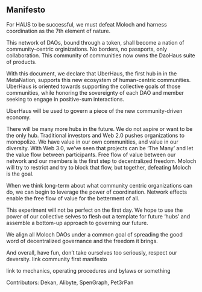 ## Manifesto
For HAUS to be successful, we must defeat Moloch and harness coordination as the 7th element of nature.

This network of DAOs, bound through a token, shall become a nation of community-centric orginizations. No borders, no passports, only collaboration. This community of communities now owns the DaoHaus suite of products.

With this document, we declare that UberHaus, the first hub in in the MetaNation, supports this new ecosystem of human-centric communities. UberHaus is oriented towards supporting the collective goals of those communities, while honoring the sovereignty of each DAO and member seeking to engage in positive-sum interactions.

UberHaus will be used to govern a piece of the new community-driven economy.

There will be many more hubs in the future. We do not aspire or want to be the only hub. Traditional investors and Web 2.0 pushes organizations to monopolize. We have value in our own communities, and value in our diversity. With Web 3.0, we’ve seen that projects can be ‘The Many’ and let the value flow between participants. Free flow of value between our network and our members is the first step to decentralized freedom. Moloch will try to restrict and try to block that flow, but together, defeating Moloch is the goal.

When we think long-term about what community centric organizations can do, we can begin to leverage the power of coordination. Network effects enable the free flow of value for the betterment of all.

This experiment will not be perfect on the first day. We hope to use the power of our collective selves to flesh out a template for future ‘hubs’ and assemble a bottom-up approach to governing our future.

We align all Moloch DAOs under a common goal of spreading the good word of decentralized governance and the freedom it brings.

And overall, have fun, don’t take ourselves too seriously, respect our deversity. link community first manifesto

link to mechanics, operating procedures and bylaws or something

Contributors:
Dekan, Alibyte, SpenGraph, Pet3rPan
